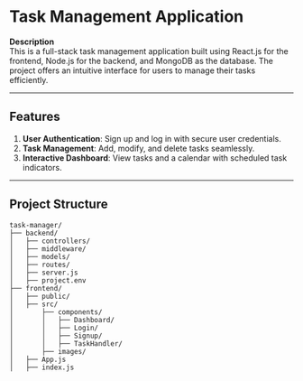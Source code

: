 # Task Management Application  

**Description**  
This is a full-stack task management application built using React.js for the frontend, Node.js for the backend, and MongoDB as the database. The project offers an intuitive interface for users to manage their tasks efficiently.

---

## Features  
1. **User Authentication**: Sign up and log in with secure user credentials.  
2. **Task Management**: Add, modify, and delete tasks seamlessly.  
3. **Interactive Dashboard**: View tasks and a calendar with scheduled task indicators.  

---

## Project Structure  

```plaintext
task-manager/
├── backend/
│   ├── controllers/
│   ├── middleware/
│   ├── models/
│   ├── routes/
│   ├── server.js
│   ├── project.env
├── frontend/
│   ├── public/
│   ├── src/
│       ├── components/
│       │   ├── Dashboard/
│       │   ├── Login/
│       │   ├── Signup/
│       │   ├── TaskHandler/
│       ├── images/
│   ├── App.js
│   ├── index.js
